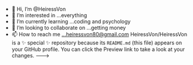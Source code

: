 - 👋 Hi, I’m @HeiressVon
- 👀 I’m interested in ...everything
- 🌱 I’m currently learning ...coding and psychology
- 💞️ I’m looking to collaborate on ...getting money
- 📫 How to reach me ...heiressvon80@gmail.com
HeiressVon/HeiressVon is a ✨ special ✨ repository because its `README.md` (this file) appears on your GitHub profile.
You can click the Preview link to take a look at your changes.
--->


